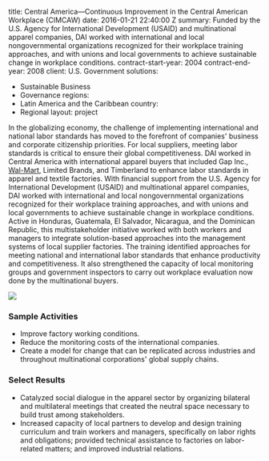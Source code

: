 
title: Central America—Continuous Improvement in the Central American Workplace (CIMCAW)
date: 2016-01-21 22:40:00 Z
summary: Funded by the U.S. Agency for International Development (USAID) and multinational
  apparel companies, DAI worked with international and local nongovernmental organizations
  recognized for their workplace training approaches, and with unions and local governments
  to achieve sustainable change in workplace conditions.
contract-start-year: 2004
contract-end-year: 2008
client: U.S. Government
solutions:
- Sustainable Business
- Governance
regions:
- Latin America and the Caribbean
country:
- Regional
layout: project


In the globalizing economy, the challenge of implementing international and national labor standards has moved to the forefront of companies' business and corporate citizenship priorities. For local suppliers, meeting labor standards is critical to ensure their global competitiveness. DAI worked in Central America with international apparel buyers that included Gap Inc., [Wal-Mart,][1] Limited Brands, and Timberland to enhance labor standards in apparel and textile factories. With financial support from the U.S. Agency for International Development (USAID) and multinational apparel companies, DAI worked with international and local nongovernmental organizations recognized for their workplace training approaches, and with unions and local governments to achieve sustainable change in workplace conditions. Active in Honduras, Guatemala, El Salvador, Nicaragua, and the Dominican Republic, this multistakeholder initiative worked with both workers and managers to integrate solution-based approaches into the management systems of local supplier factories. The training identified approaches for meeting national and international labor standards that enhance productivity and competitiveness. It also strengthened the capacity of local monitoring groups and government inspectors to carry out workplace evaluation now done by the multinational buyers.

![][2]

### Sample Activities

* Improve factory working conditions.
* Reduce the monitoring costs of the international companies.
* Create a model for change that can be replicated across industries and throughout multinational corporations' global supply chains.

###  Select Results

* Catalyzed social dialogue in the apparel sector by organizing bilateral and multilateral meetings that created the neutral space necessary to build trust among stakeholders.
* Increased capacity of local partners to develop and design training curriculum and train workers and managers, specifically on labor rights and obligations; provided technical assistance to factories on labor-related matters; and improved industrial relations.

[1]: http://wdi-publishing.com/DocFiles/PDF/cases/preview/WDI-1430438P.pdf
[2]: https://assetify-dai.com/projects/CIMCAW.jpg
